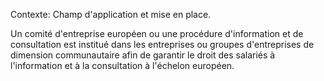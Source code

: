 Contexte: Champ d'application et mise en place.

Un comité d'entreprise européen ou une procédure d'information et de consultation est institué dans les entreprises ou groupes d'entreprises de dimension communautaire afin de garantir le droit des salariés à l'information et à la consultation à l'échelon européen.